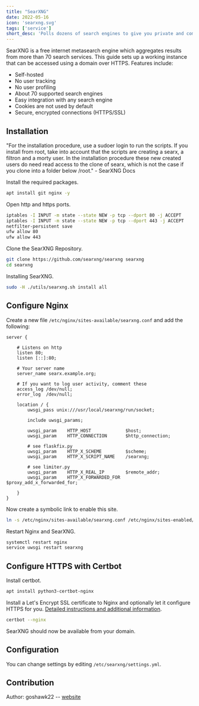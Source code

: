 ```yaml
---
title: "SearXNG"
date: 2022-05-16
icon: 'searxng.svg'
tags: ['service']
short_desc: 'Polls dozens of search engines to give you private and complete search results.'
---
```


SearXNG is a free internet metasearch engine which aggregates results
from more than 70 search services. This guide sets up a working instance
that can be accessed using a domain over HTTPS. Features include:

-  Self-hosted
-  No user tracking
-  No user profiling
-  About 70 supported search engines
-  Easy integration with any search engine
-  Cookies are not used by default
-  Secure, encrypted connections (HTTPS/SSL)

## Installation

"For the installation procedure, use a sudoer login to run the scripts. If you install from root, take into account that the scripts are creating a searx, a filtron and a morty user. In the installation procedure these new created users do need read access to the clone of searx, which is not the case if you clone into a folder below /root." - SearXNG Docs

Install the required packages.

```sh
apt install git nginx -y
```

Open http and https ports.

```sh
iptables -I INPUT -m state --state NEW -p tcp --dport 80 -j ACCEPT
iptables -I INPUT -m state --state NEW -p tcp --dport 443 -j ACCEPT
netfilter-persistent save
ufw allow 80
ufw allow 443
```

Clone the SearXNG Repository.

```sh
git clone https://github.com/searxng/searxng searxng
cd searxng
```

Installing SearXNG.

```sh
sudo -H ./utils/searxng.sh install all
```

## Configure Nginx

Create a new file `/etc/nginx/sites-available/searxng.conf` and add the
following:

```nginx
server {

    # Listens on http
    listen 80;
    listen [::]:80;

    # Your server name
    server_name searx.example.org;

    # If you want to log user activity, comment these
    access_log /dev/null;
    error_log  /dev/null;

    location / {
        uwsgi_pass unix:///usr/local/searxng/run/socket;

        include uwsgi_params;

        uwsgi_param    HTTP_HOST             $host;
        uwsgi_param    HTTP_CONNECTION       $http_connection;

        # see flaskfix.py
        uwsgi_param    HTTP_X_SCHEME         $scheme;
        uwsgi_param    HTTP_X_SCRIPT_NAME    /searxng;

        # see limiter.py
        uwsgi_param    HTTP_X_REAL_IP        $remote_addr;
        uwsgi_param    HTTP_X_FORWARDED_FOR  $proxy_add_x_forwarded_for;

    }
}
```


Now create a symbolic link to enable this site.

```sh
ln -s /etc/nginx/sites-available/searxng.conf /etc/nginx/sites-enabled/searxng.conf
```

Restart Nginx and SearXNG.

```sh
systemctl restart nginx
service uwsgi restart searxng
```

## Configure HTTPS with Certbot

Install certbot.

```sh
apt install python3-certbot-nginx
```

Install a Let\'s Encrypt SSL certificate to Nginx and optionally let it
configure HTTPS for you. [Detailed instructions and additional information](/basic/certbot).

```sh
certbot --nginx
```

SearXNG should now be available from your domain.

## Configuration

You can change settings by editing `/etc/searxng/settings.yml`.

## Contribution

Author: goshawk22 -- [website](https://goshawk22.uk)
